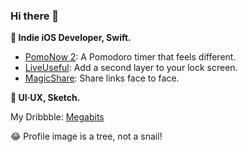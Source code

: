 ### Hi there 👋

**🔨 Indie iOS Developer, Swift.**

* [PomoNow 2](https://apps.apple.com/cn/app/id1505296579): A Pomodoro timer that feels different.
* [LiveUseful](https://itunes.apple.com/us/app/id1329941178): Add a second layer to your lock screen.
* [MagicShare](https://apps.apple.com/us/app/id1438149621): Share links face to face.

**💎 UI·UX, Sketch.**

My Dribbble: [Megabits](https://dribbble.com/Megabits)

😂 Profile image is a tree, not a snail!

<!--
**megabitsenmzq/megabitsenmzq** is a ✨ _special_ ✨ repository because its `README.md` (this file) appears on your GitHub profile.

Here are some ideas to get you started:

- 🔭 I’m currently working on ...
- 🌱 I’m currently learning ...
- 👯 I’m looking to collaborate on ...
- 🤔 I’m looking for help with ...
- 💬 Ask me about ...
- 📫 How to reach me: ...
- 😄 Pronouns: ...
- ⚡ Fun fact: ...
-->

